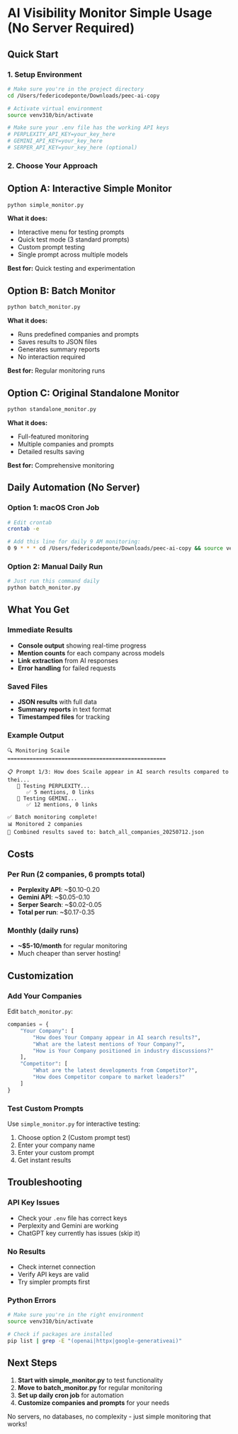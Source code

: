 # AI Visibility Monitor Simple Usage (No Server Required)

## Quick Start

### 1. Setup Environment
```bash
# Make sure you're in the project directory
cd /Users/federicodeponte/Downloads/peec-ai-copy

# Activate virtual environment
source venv310/bin/activate

# Make sure your .env file has the working API keys
# PERPLEXITY_API_KEY=your_key_here
# GEMINI_API_KEY=your_key_here
# SERPER_API_KEY=your_key_here (optional)
```

### 2. Choose Your Approach

## Option A: Interactive Simple Monitor
```bash
python simple_monitor.py
```

**What it does:**
- Interactive menu for testing prompts
- Quick test mode (3 standard prompts)
- Custom prompt testing
- Single prompt across multiple models

**Best for:** Quick testing and experimentation

## Option B: Batch Monitor
```bash
python batch_monitor.py
```

**What it does:**
- Runs predefined companies and prompts
- Saves results to JSON files
- Generates summary reports
- No interaction required

**Best for:** Regular monitoring runs

## Option C: Original Standalone Monitor
```bash
python standalone_monitor.py
```

**What it does:**
- Full-featured monitoring
- Multiple companies and prompts
- Detailed results saving

**Best for:** Comprehensive monitoring

## Daily Automation (No Server)

### Option 1: macOS Cron Job
```bash
# Edit crontab
crontab -e

# Add this line for daily 9 AM monitoring:
0 9 * * * cd /Users/federicodeponte/Downloads/peec-ai-copy && source venv310/bin/activate && python batch_monitor.py
```

### Option 2: Manual Daily Run
```bash
# Just run this command daily
python batch_monitor.py
```

## What You Get

### Immediate Results
- **Console output** showing real-time progress
- **Mention counts** for each company across models
- **Link extraction** from AI responses
- **Error handling** for failed requests

### Saved Files
- **JSON results** with full data
- **Summary reports** in text format
- **Timestamped files** for tracking

### Example Output
```
🔍 Monitoring Scaile
==================================================

📋 Prompt 1/3: How does Scaile appear in AI search results compared to thei...
   🤖 Testing PERPLEXITY...
      ✅ 5 mentions, 0 links
   🤖 Testing GEMINI...
      ✅ 12 mentions, 0 links

✅ Batch monitoring complete!
📊 Monitored 2 companies
💾 Combined results saved to: batch_all_companies_20250712.json
```

## Costs

### Per Run (2 companies, 6 prompts total)
- **Perplexity API**: ~$0.10-0.20
- **Gemini API**: ~$0.05-0.10
- **Serper Search**: ~$0.02-0.05
- **Total per run**: ~$0.17-0.35

### Monthly (daily runs)
- **~$5-10/month** for regular monitoring
- Much cheaper than server hosting!

## Customization

### Add Your Companies
Edit `batch_monitor.py`:
```python
companies = {
    "Your Company": [
        "How does Your Company appear in AI search results?",
        "What are the latest mentions of Your Company?",
        "How is Your Company positioned in industry discussions?"
    ],
    "Competitor": [
        "What are the latest developments from Competitor?",
        "How does Competitor compare to market leaders?"
    ]
}
```

### Test Custom Prompts
Use `simple_monitor.py` for interactive testing:
1. Choose option 2 (Custom prompt test)
2. Enter your company name
3. Enter your custom prompt
4. Get instant results

## Troubleshooting

### API Key Issues
- Check your `.env` file has correct keys
- Perplexity and Gemini are working
- ChatGPT key currently has issues (skip it)

### No Results
- Check internet connection
- Verify API keys are valid
- Try simpler prompts first

### Python Errors
```bash
# Make sure you're in the right environment
source venv310/bin/activate

# Check if packages are installed
pip list | grep -E "(openai|httpx|google-generativeai)"
```

## Next Steps

1. **Start with simple_monitor.py** to test functionality
2. **Move to batch_monitor.py** for regular monitoring
3. **Set up daily cron job** for automation
4. **Customize companies and prompts** for your needs

No servers, no databases, no complexity - just simple monitoring that works! 